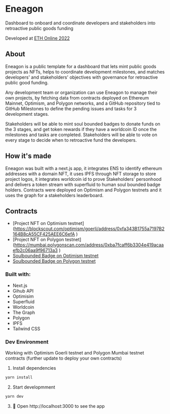 # Eneagon

Dashboard to onboard and coordinate developers and stakeholders into retroactive public goods funding

Developed at [ETH Online 2022](https://ethglobal.com/showcase/eneagon-0hf0o)  

## About
Eneagon is a public template for a dashboard that lets mint public goods projects as NFTs, helps to coordinate development milestones, and matches developers' and stakeholders' objectives with governance for retroactive public good funding.

Any development team or organization can use Eneagon to manage their own projects, by fetching data from contracts deployed on Ethereum Mainnet, Optimism, and Polygon networks, and a GitHub repository tied to GitHub Milestones to define the pending issues and tasks for 3 development stages.

Stakeholders will be able to mint soul bounded badges to donate funds on the 3 stages, and get token rewards if they have a worldcoin ID once the milestones and tasks are completed. Stakeholders will be able to vote on every stage to decide when to retroactive fund the developers.  
  
## How it's made

Eneagon was built with a next.js app, it integrates ENS to identify ethereum addresses with a domain NFT, it uses IPFS through NFT storage to store project logos, it integrates worldcoin id to prove Stakeholders' personhood and delivers a token stream with superfluid to human soul bounded badge holders. Contracts were deployed on Optimism and Polygon testnets and it uses the graph for a stakeholders leaderboard.


## Contracts
- [Project NFT on Optimism testnet] (https://blockscout.com/optimism/goerli/address/0xfa343B1755a7197B2164B8cA55CF425AEE6C6efA
)  
- [Project NFT on Polygon testnet] (https://mumbai.polygonscan.com/address/0xba7fcaff6b3304e419acaaefb2c06aa9f96713a3
)  
- [Soulbounded Badge on Optimism testnet](https://goerli.etherscan.io/address/0x8d462aa25b12D7C3be7E3D5e13F579c914ABEe8B
)  
- [Soulbounded Badge on Polygon testnet](https://mumbai.polygonscan.com/address/0x7B688c975161b3bd42Dec27472e02C5636f308C4#code)  



### Built with:

- Next.js  
- Gihub API  
- Optimisim  
- Superfluid  
- Worldcoin  
- The Graph  
- Polygon    
- IPFS  
- Tailwind CSS  




### Dev Environment

Working with Optimism Goerli testnet and Polygon Mumbai testnet contracts (further update to deploy your own contracts)

1. Install dependencies

```bash
yarn install
```

2. Start developmment

```bash
yarn dev
```

3. 📱 Open http://localhost:3000 to see the app


